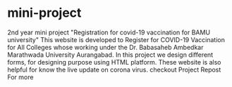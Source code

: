 # mini-project
2nd year mini project "Registration for covid-19 vaccination for BAMU university"
This website is developed to Register for COVID-19 Vaccination for All Colleges whose working under
the Dr. Babasaheb Ambedkar Marathwada University Aurangabad. In this project we design different forms, 
for designing purpose using HTML platform. These website is also helpful for  know the live update on corona virus. 
checkout Project Repost For more

